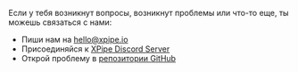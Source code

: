 Если у тебя возникнут вопросы, возникнут проблемы или что-то еще, ты можешь связаться с нами:

- Пиши нам на [hello@xpipe.io](mailto://hello@xpipe.io)
- Присоединяйся к [XPipe Discord Server](https://discord.gg/8y89vS8cRb)
- Открой проблему в [репозитории GitHub](https://github.com/xpipe-io/xpipe)
